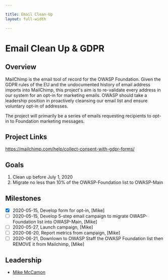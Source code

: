 ```yaml
---

title: Email Clean-Up
layout: full-width

---
```


# Email Clean Up & GDPR

## Overview

MailChimp is the email tool of record for the OWASP Foundation. Given the GDPR rules of the EU and the undocumented history of email address imports into MailChimp, this project's aim is to re-validate every address in our system for an opt-in for marketing emails. OWASP should take a leadership position in proactively cleansing our email list and ensure voluntary opt-in of addresses.

The project will primarily be a series of emails requesting recipients to opt-in to Foundation marketing messages.

## Project Links

https://mailchimp.com/help/collect-consent-with-gdpr-forms/

## Goals

1. Clean up before July 1, 2020
2. Migrate no less than 10% of the OWASP-Foundation list to OWASP-Main

## Milestones

- [x] 2020-05-15, Develop form for opt-in, [Mike]
- [ ] 2020-05-15, Develop 5-step email campaign to migrate OWASP-Foundation list into OWASP-Main, [Mike]
- [ ] 2020-05-27, Launch campaign, [Mike]
- [ ] 2020-06-20, Report metrics from campaign, [Mike]
- [ ] 2020-06-21, Downlown to OWASP Staff the OWASP Foundation list then REMOVE it from Mailchimp, [Mike]

## Leadership

* [Mike McCamon](mailto:mike.mccamon@owasp.com?subject=An%20Interesting%20Email)




